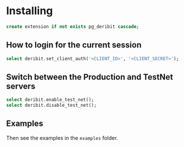 # Installing

```sql
create extension if not exists pg_deribit cascade;
```

## How to login for the current session

```sql
select deribit.set_client_auth('<CLIENT_ID>', '<CLIENT_SECRET>');
```

## Switch between the Production and TestNet servers

```sql
select deribit.enable_test_net();
select deribit.disable_test_net();
```

## Examples

Then see the examples in the `examples` folder.
